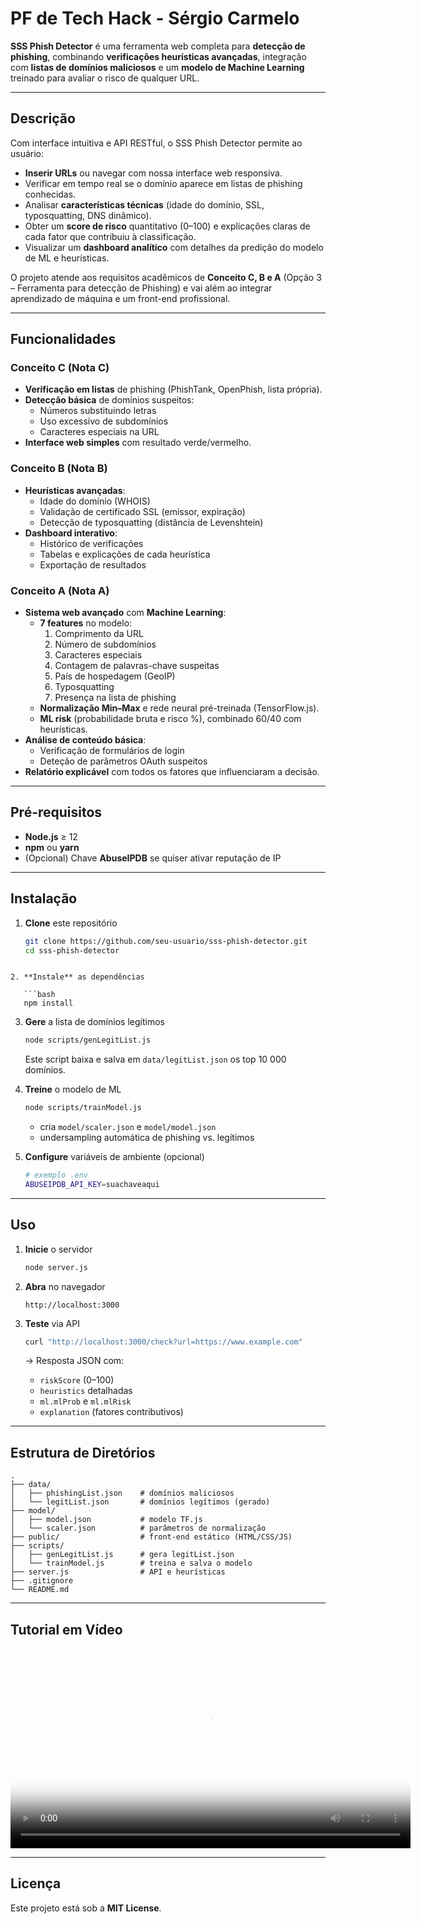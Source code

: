 # PF de Tech Hack - Sérgio Carmelo

**SSS Phish Detector** é uma ferramenta web completa para **detecção de phishing**, combinando **verificações heurísticas avançadas**, integração com **listas de domínios maliciosos** e um **modelo de Machine Learning** treinado para avaliar o risco de qualquer URL.

---

## Descrição

Com interface intuitiva e API RESTful, o SSS Phish Detector permite ao usuário:
- **Inserir URLs** ou navegar com nossa interface web responsiva.  
- Verificar em tempo real se o domínio aparece em listas de phishing conhecidas.  
- Analisar **características técnicas** (idade do domínio, SSL, typosquatting, DNS dinâmico).  
- Obter um **score de risco** quantitativo (0–100) e explicações claras de cada fator que contribuiu à classificação.  
- Visualizar um **dashboard analítico** com detalhes da predição do modelo de ML e heurísticas.

O projeto atende aos requisitos acadêmicos de **Conceito C, B e A** (Opção 3 – Ferramenta para detecção de Phishing) e vai além ao integrar aprendizado de máquina e um front-end profissional.

---

## Funcionalidades

### Conceito C (Nota C)
- **Verificação em listas** de phishing (PhishTank, OpenPhish, lista própria).  
- **Detecção básica** de domínios suspeitos:
  - Números substituindo letras  
  - Uso excessivo de subdomínios  
  - Caracteres especiais na URL  
- **Interface web simples** com resultado verde/vermelho.

### Conceito B (Nota B)
- **Heurísticas avançadas**:
  - Idade do domínio (WHOIS)  
  - Validação de certificado SSL (emissor, expiração)  
  - Detecção de typosquatting (distância de Levenshtein)  
- **Dashboard interativo**:
  - Histórico de verificações  
  - Tabelas e explicações de cada heurística  
  - Exportação de resultados  

### Conceito A (Nota A)
- **Sistema web avançado** com **Machine Learning**:
  - **7 features** no modelo:
    1. Comprimento da URL  
    2. Número de subdomínios  
    3. Caracteres especiais  
    4. Contagem de palavras-chave suspeitas  
    5. País de hospedagem (GeoIP)  
    6. Typosquatting  
    7. Presença na lista de phishing  
  - **Normalização Min–Max** e rede neural pré-treinada (TensorFlow.js).  
  - **ML risk** (probabilidade bruta e risco %), combinado 60/40 com heurísticas.  
- **Análise de conteúdo básica**:
  - Verificação de formulários de login  
  - Deteção de parâmetros OAuth suspeitos  
- **Relatório explicável** com todos os fatores que influenciaram a decisão.

---

##  Pré-requisitos

- **Node.js** ≥ 12  
- **npm** ou **yarn**  
- (Opcional) Chave **AbuseIPDB** se quiser ativar reputação de IP

---

##  Instalação

1. **Clone** este repositório  
   ```bash
   git clone https://github.com/seu-usuario/sss-phish-detector.git
   cd sss-phish-detector
```

2. **Instale** as dependências

   ```bash
   npm install
   ```

3. **Gere** a lista de domínios legítimos

   ```bash
   node scripts/genLegitList.js
   ```

   Este script baixa e salva em `data/legitList.json` os top 10 000 domínios.

4. **Treine** o modelo de ML

   ```bash
   node scripts/trainModel.js
   ```

   * cria `model/scaler.json` e `model/model.json`
   * undersampling automática de phishing vs. legítimos

5. **Configure** variáveis de ambiente (opcional)

   ```bash
   # exemplo .env
   ABUSEIPDB_API_KEY=suachaveaqui
   ```

---

##  Uso

1. **Inicie** o servidor

   ```bash
   node server.js
   ```

2. **Abra** no navegador

   ```
   http://localhost:3000
   ```

3. **Teste** via API

   ```bash
   curl "http://localhost:3000/check?url=https://www.example.com"
   ```

   → Resposta JSON com:

   * `riskScore` (0–100)
   * `heuristics` detalhadas
   * `ml.mlProb` e `ml.mlRisk`
   * `explanation` (fatores contributivos)

---

##  Estrutura de Diretórios

```
.
├── data/
│   ├── phishingList.json    # domínios maliciosos
│   └── legitList.json       # domínios legítimos (gerado)
├── model/
│   ├── model.json           # modelo TF.js
│   └── scaler.json          # parâmetros de normalização
├── public/                  # front-end estático (HTML/CSS/JS)
├── scripts/
│   ├── genLegitList.js      # gera legitList.json
│   └── trainModel.js        # treina e salva o modelo
├── server.js                # API e heurísticas
├── .gitignore
└── README.md
```
---


##  Tutorial em Vídeo

<video controls width="640" poster="public/video-poster.png">
  <source src="public/Tutorial.webm" type="video/webm">
  Seu navegador não suporta reprodução de vídeos.
</video>


---

##  Licença

Este projeto está sob a **MIT License**. 
